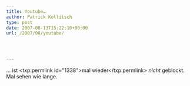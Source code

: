 ```yaml
---
title: Youtube…
author: Patrick Kollitsch
type: post
date: 2007-08-13T15:22:10+00:00
url: /2007/08/youtube/




---
```

&#8230; ist <txp:permlink id="1338">mal wieder</txp:permlink> _nicht_ geblockt. Mal sehen wie lange.